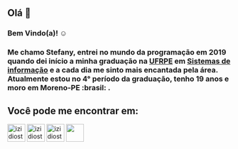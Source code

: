 ## Olá 👋

### Bem Vindo(a)! :relaxed:

### Me chamo Stefany, entrei no mundo da programação em 2019 quando dei início a minha graduação na [UFRPE](http://www.ufrpe.br/br) em [Sistemas de informação](https://sites.google.com/view/bsi-ufrpe/home) e a cada dia me sinto mais encantada pela área. Atualmente estou no 4° período da graduação, tenho 19 anos e moro em Moreno-PE :brasil: .

## Você pode me encontrar em:

[<img src="https://cdn.jsdelivr.net/gh/devicons/devicon/icons/linkedin/linkedin-original.svg" alt="izidiostefany@gmail.com" height='40' width='40'>](https://www.linkedin.com/in/stefany-izidio-086236187/)
[<img src="https://image.flaticon.com/icons/png/512/732/732200.png" alt="izidiostefany@gmail.com" height='40' width='40'>](mailto:izidiostefany@gmail.com)
[<img src="https://image.flaticon.com/icons/png/512/2111/2111463.png" alt="izidiostefany@gmail.com" height='40' width='40'>](https://www.instagram.com/stefany.vitoria33/)
[<img src="https://image.flaticon.com/icons/png/512/2111/2111646.png" height='40' width='40'>](https://t.me/stefanyizidio)